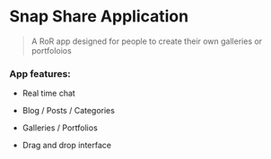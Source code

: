 # Snap Share Application

> A RoR app designed for people to create their own galleries or portfoloios


### App features:

* Real time chat

* Blog / Posts / Categories

* Galleries / Portfolios

* Drag and drop interface

